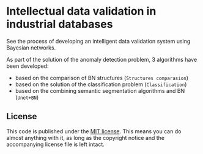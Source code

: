 # Intellectual data validation in industrial databases
See the process of developing an intelligent data validation system using Bayesian networks.

As part of the solution of the anomaly detection problem, 3 algorithms have been developed:
- based on the comparison of BN structures (`Structures comparasion`) 
- based on the solution of the classification problem (`Classification`)
- based on the combining semantic segmentation algorithms and BN (`Unet+BN`)



## License

This code is published under the [MIT license](https://opensource.org/licenses/MIT). This means you
can do almost anything with it, as long as the copyright notice and the accompanying license file
is left intact.
